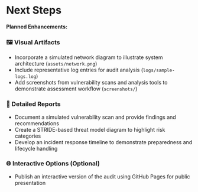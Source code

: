 # Next Steps

**Planned Enhancements:**

### 🖼️ Visual Artifacts
- Incorporate a simulated network diagram to illustrate system architecture (`assets/network.png`)
- Include representative log entries for audit analysis (`logs/sample-logs.log`)
- Add screenshots from vulnerability scans and analysis tools to demonstrate assessment workflow (`screenshots/`)

### 📄 Detailed Reports
- Document a simulated vulnerability scan and provide findings and recommendations
- Create a STRIDE-based threat model diagram to highlight risk categories
- Develop an incident response timeline to demonstrate preparedness and lifecycle handling

### 🌐 Interactive Options (Optional)
- Publish an interactive version of the audit using GitHub Pages for public presentation

